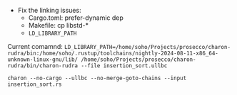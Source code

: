 - Fix the linking issues:
  - Cargo.toml: prefer-dynamic dep
  - Makefile: cp libstd-*
  - `LD_LIBRARY_PATH`

Current comamnd:
`LD_LIBRARY_PATH=/home/soho/Projects/prosecco/charon-rudra/bin:/home/soho/.rustup/toolchains/nightly-2024-08-11-x86_64-unknown-linux-gnu/lib/ /home/soho/Projects/prosecco/charon-rudra/bin/charon-rudra --file insertion_sort.ullbc`

`charon --no-cargo --ullbc --no-merge-goto-chains --input insertion_sort.rs`
